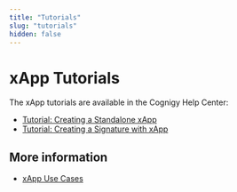 ```yaml
---
title: "Tutorials"
slug: "tutorials"
hidden: false
---
```


# xApp Tutorials

The xApp tutorials are available in the Cognigy Help Center:

- [Tutorial: Creating a Standalone xApp](https://support.cognigy.com/hc/en-us/articles/8867141515676)
- [Tutorial: Creating a Signature with xApp](https://support.cognigy.com/hc/en-us/articles/8868026263708)


## More information

- [xApp Use Cases](use-cases.md)